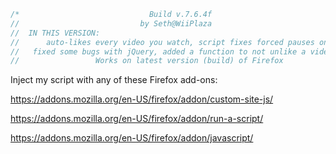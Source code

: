 ```javascript
/*                             Build v.7.6.4f  
//                           by Seth@WiiPlaza
//  IN THIS VERSION:
//      auto-likes every video you watch, script fixes forced pauses on YouTube caused by Ad-Blockers,                                 
//   fixed some bugs with jQuery, added a function to not unlike a video you (or the script) already liked 
//                 Works on latest version (build) of Firefox  
```
 Inject my script  with any of these Firefox add-ons:
 
https://addons.mozilla.org/en-US/firefox/addon/custom-site-js/
 
https://addons.mozilla.org/en-US/firefox/addon/run-a-script/
 
https://addons.mozilla.org/en-US/firefox/addon/javascript/

